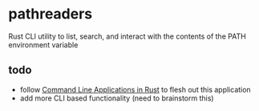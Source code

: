 # pathreaders

Rust CLI utility to list, search, and interact with the contents of the PATH environment variable

## todo

- follow [Command Line Applications in Rust](https://rust-cli.github.io/book/index.html) to flesh out this application
- add more CLI based functionality (need to brainstorm this)
